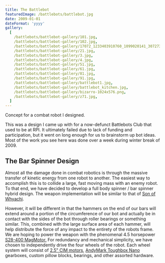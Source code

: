 ```yaml
---
title: The Battlebot
featuredImage: /battlebots/battlebot.jpg
date: 2009-01-01
dateFormat: 'yyyy'
gallery:
  [
    /battlebots/battlebot-gallery/101.jpg,
    /battlebots/battlebot-gallery/102.jpg,
    /battlebots/battlebot-gallery/17072_1233403910760_1099020141_30727302_7903880_n.jpg,
    /battlebots/battlebot-gallery/21.jpg,
    /battlebots/battlebot-gallery/3.jpg,
    /battlebots/battlebot-gallery/4.jpg,
    /battlebots/battlebot-gallery/51.jpg,
    /battlebots/battlebot-gallery/61.jpg,
    /battlebots/battlebot-gallery/81.jpg,
    /battlebots/battlebot-gallery/91.jpg,
    /battlebots/battlebot-gallery/battlebot1.jpg,
    /battlebots/battlebot-gallery/battlebot_kitchen.jpg,
    /battlebots/battlebot-gallery/bizarro-1024x576.png,
    /battlebots/battlebot-gallery/z71.jpg,
  ]
---
```


Concept for a combat robot I designed.

This was a design I came up with for a now-defunct Battlebots Club that used to be at RPI. It ultimately failed due to lack of funding and participation, but it went on long enough for us to brainstorm up bot ideas. Most of the work you see here was done over a week during winter break of 2009.

## The Bar Spinner Design

Almost all the damage done in combat robotics is through the massive transfer of kinetic energy from one robot to another. The easiest way to accomplish this is to collide a large, fast moving mass with an enemy robot. To that end, we have decided to develop a full body spinner / bar spinner hybrid design. The weapon implementation will be similar to that of [Son of Whyachi](http://www.teamwhyachi.com/retiredsonofwhyachi.html).

However, it will be different in that the hammers on the end of our bars will extend around a portion of the circumference of our bot and actually be in contact with the sides of the bot through roller bearings or something similar. This, combined with the large surface area of each hammer, will help distribute the force of any impact to the entirety of the robots frame. We are hoping to power the weapon with the phenomenal 4.5 horsepower [S28-400 MagMotor.](http://www.robotmarketplace.com/products/MAG-S28-400.html) For redundancy and mechanical simplicity, we have chosen to independently drive the four wheels of the robot. Each wheel system will consist of [2.5" CIM motors](http://www.trossenrobotics.com/store/p/5142-FIRST-CIM-Motor.aspx), [AndyMark Toughbox Nano](http://store.andymark.biz/am-0553.html) gearboxes, custom pillow blocks, bearings, and other assorted hardware.

